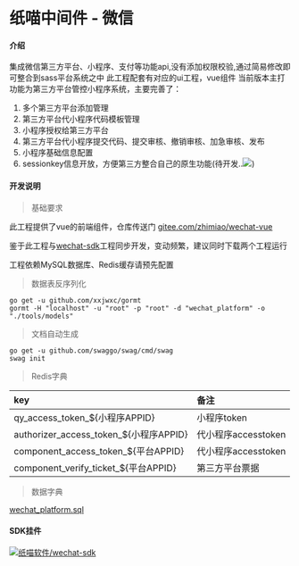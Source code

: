# 纸喵中间件 - 微信

#### 介绍

集成微信第三方平台、小程序、支付等功能api,没有添加权限校验,通过简易修改即可整合到sass平台系统之中
此工程配套有对应的ui工程，vue组件
当前版本主打功能为第三方平台管控小程序系统，主要完善了：

1. 多个第三方平台添加管理
2. 第三方平台代小程序代码模板管理
3. 小程序授权给第三方平台
4. 第三方平台代小程序提交代码、提交审核、撤销审核、加急审核、发布
5. 小程序基础信息配置
6. sessionkey信息开放，方便第三方整合自己的原生功能(待开发..![](http://zhimiao.org/images/gif/face-6.gif))

#### 开发说明

> 基础要求

此工程提供了vue的前端组件，仓库传送门 [gitee.com/zhimiao/wechat-vue](https://gitee.com/zhimiao/wechat-vue)

鉴于此工程与[wechat-sdk](https://gitee.com/zhimiao/wechat-sdk)工程同步开发，变动频繁，建议同时下载两个工程运行

工程依赖MySQL数据库、Redis缓存请预先配置

> 数据表反序列化

```shell script
go get -u github.com/xxjwxc/gormt
gormt -H "localhost" -u "root" -p "root" -d "wechat_platform" -o "./tools/models"
```

> 文档自动生成

```shell script
go get -u github.com/swaggo/swag/cmd/swag
swag init
```

> Redis字典

| key | 备注 |
|:------|:-------|
| qy_access_token_${小程序APPID} | 小程序token |
| authorizer_access_token_${小程序APPID} | 代小程序accesstoken |
| component_access_token_${平台APPID} | 代小程序accesstoken |
| component_verify_ticket_${平台APPID} | 第三方平台票据 |

> 数据字典

[wechat_platform.sql](./wechat_platform.sql)

#### SDK挂件

[![纸喵软件/wechat-sdk](https://gitee.com/zhimiao/wechat-sdk/widgets/widget_card.svg?colors=4183c4,ffffff,ffffff,e3e9ed,666666,9b9b9b)](https://gitee.com/zhimiao/wechat-sdk)